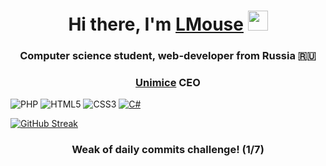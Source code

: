 <h1 align="center">Hi there, I'm <a href="https://unimice.ru/personal" target="_blank">LMouse</a> 
<img src="https://github.com/blackcater/blackcater/raw/main/images/Hi.gif" height="32"/></h1>

<h3 align="center">Computer science student, web-developer from Russia 🇷🇺</h3>
<h3 align="center"><a href="https://unimice.ru">Unimice</a> CEO</h3

<center>
 
 ![PHP](https://img.shields.io/badge/php-%23777BB4.svg?style=for-the-badge&logo=php&logoColor=white)
 ![HTML5](https://img.shields.io/badge/html5-%23E34F26.svg?style=for-the-badge&logo=html5&logoColor=white)
 ![CSS3](https://img.shields.io/badge/css3-%231572B6.svg?style=for-the-badge&logo=css3&logoColor=white)
 [![C#](https://img.shields.io/badge/c%23-%23239120.svg?style=for-the-badge&logo=csharp&logoColor=white)](https://unimice.ru)
 
</center>

[![GitHub Streak](https://streak-stats.demolab.com?user=LegendaryMouse&theme=highcontrast&border_radius=25&date_format=j%20M%5B%20Y%5D&card_width=550&card_height=210)](https://git.io/streak-stats)
 <h3 align="center">Weak of daily commits challenge! (1/7)</h3>
